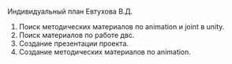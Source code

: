 Индивидуальный план Евтухова В.Д.
1. Поиск методических материалов по animation и joint в unity.
2. Поиск материалов по работе двс.
3. Создание презентации проекта.
4. Создание методических материалов по animation.
